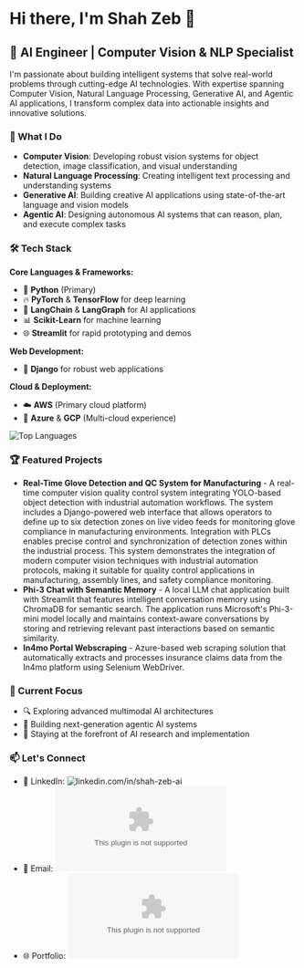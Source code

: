 # Hi there, I'm Shah Zeb 👋

## 🚀 AI Engineer | Computer Vision & NLP Specialist

I'm passionate about building intelligent systems that solve real-world problems through cutting-edge AI technologies. With expertise spanning Computer Vision, Natural Language Processing, Generative AI, and Agentic AI applications, I transform complex data into actionable insights and innovative solutions.

### 🔬 What I Do

- **Computer Vision**: Developing robust vision systems for object detection, image classification, and visual understanding
- **Natural Language Processing**: Creating intelligent text processing and understanding systems
- **Generative AI**: Building creative AI applications using state-of-the-art language and vision models
- **Agentic AI**: Designing autonomous AI systems that can reason, plan, and execute complex tasks

### 🛠️ Tech Stack

**Core Languages & Frameworks:**
- 🐍 **Python** (Primary)
- 🔥 **PyTorch** & **TensorFlow** for deep learning
- 🦜 **LangChain** & **LangGraph** for AI applications
- 📊 **Scikit-Learn** for machine learning
- 🌐 **Streamlit** for rapid prototyping and demos

**Web Development:**
- 🎯 **Django** for robust web applications

**Cloud & Deployment:**
- ☁️ **AWS** (Primary cloud platform)
- 🔷 **Azure** & **GCP** (Multi-cloud experience)

![Top Languages](https://github-readme-stats.vercel.app/api/top-langs/?username=ShahZebYousafzai&layout=compact&theme=radical)

### 🏆 Featured Projects

<!-- Add your best projects here -->
- **Real-Time Glove Detection and QC System for Manufacturing** - A real-time computer vision quality control system integrating YOLO-based object detection with industrial automation workflows. The system includes a Django-powered web interface that allows operators to define up to six detection zones on live video feeds for monitoring glove compliance in manufacturing environments. Integration with PLCs enables precise control and synchronization of detection zones within the industrial process. This system demonstrates the integration of modern computer vision techniques with industrial automation protocols, making it suitable for quality control applications in manufacturing, assembly lines, and safety compliance monitoring.
- **Phi-3 Chat with Semantic Memory** - A local LLM chat application built with Streamlit that features intelligent conversation memory using ChromaDB for semantic search. The application runs Microsoft's Phi-3-mini model locally and maintains context-aware conversations by storing and retrieving relevant past interactions based on semantic similarity.
- **In4mo Portal Webscraping** - Azure-based web scraping solution that automatically extracts and processes insurance claims data from the In4mo platform using Selenium WebDriver.

### 🎯 Current Focus

- 🔍 Exploring advanced multimodal AI architectures
- 🤖 Building next-generation agentic AI systems
- 🌱 Staying at the forefront of AI research and implementation

### 📫 Let's Connect

- 💼 LinkedIn: ![linkedin.com/in/shah-zeb-ai](linkedin.com/in/shah-zeb-ai)
- 📧 Email: ![zebshah7851@gmail.com](zebshah7851@gmail.com)
- 🌐 Portfolio: ![shahzeb-ai.com](shahzeb-ai.com)
